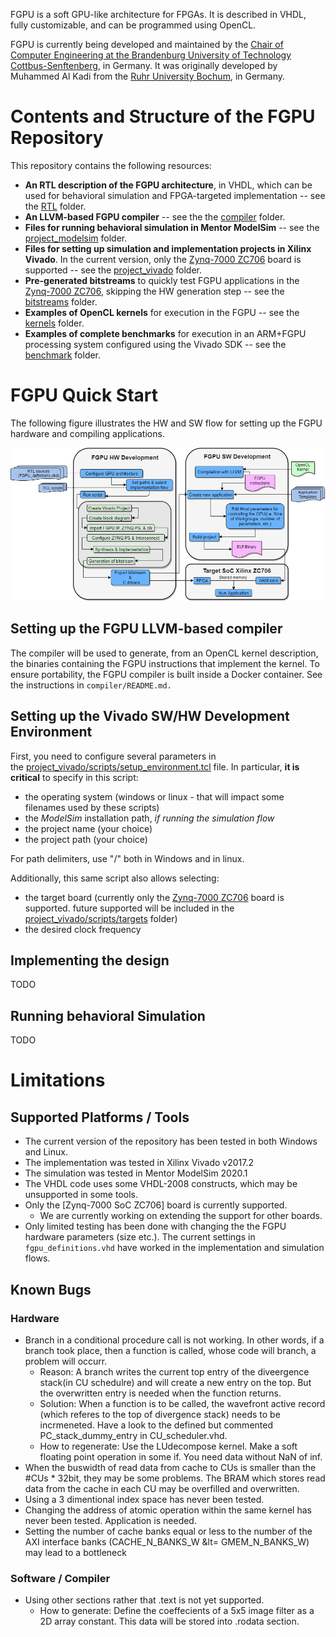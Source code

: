 FGPU is a soft GPU-like architecture for FPGAs. It is described in VHDL, fully customizable, and can be programmed using OpenCL.

FGPU is currently being developed and maintained by the [Chair of Computer Engineering at the Brandenburg University of Technology Cottbus-Senftenberg], in Germany. It was originally developed by Muhammed Al Kadi from the [Ruhr University Bochum], in Germany.

[Chair of Computer Engineering at the Brandenburg University of Technology Cottbus-Senftenberg]: https://www.b-tu.de/en/computer-engineering-group
[Ruhr University Bochum]: https://www.ei.ruhr-uni-bochum.de/fakultaet/

# Contents and Structure of the FGPU Repository

This repository contains the following resources:
- **An RTL description of the FGPU architecture**, in VHDL, which can be used for behavioral simulation and FPGA-targeted implementation -- see the [RTL](rtl/) folder.
- **An LLVM-based FGPU compiler** -- see the the [compiler](compiler/) folder.
- **Files for running behavioral simulation in Mentor ModelSim** -- see the [project_modelsim](project_modelsim/) folder.
- **Files for setting up simulation and implementation projects in Xilinx Vivado**. In the current version, only the [Zynq-7000 ZC706] board is supported -- see the [project_vivado](project_vivado/) folder.
- **Pre-generated bitstreams** to quickly test FGPU applications in the [Zynq-7000 ZC706], skipping the HW generation step -- see the [bitstreams](bitstreams/) folder.
- **Examples of OpenCL kernels** for execution in the FGPU -- see the [kernels](kernels/) folder.
- **Examples of complete benchmarks** for execution in an ARM+FGPU processing system configured using the Vivado SDK -- see the [benchmark](benchmark/) folder.

# FGPU Quick Start

The following figure illustrates the HW and SW flow for setting up the FGPU hardware and compiling applications.

![Overview of the FGPU Framework.](FrameworkOverview.png)

## Setting up the FGPU LLVM-based compiler

The compiler will be used to generate, from an OpenCL kernel description, the binaries containing the FGPU instructions that implement the kernel. To ensure portability, the FGPU compiler is built inside a Docker container. See the instructions in `compiler/README.md.`

## Setting up the Vivado SW/HW Development Environment

First, you need to configure several parameters in the [project_vivado/scripts/setup_environment.tcl](project_vivado/scripts/setup_environment.tcl) file. In particular, **it is critical** to specify in this script:
- the operating system (windows or linux - that will impact some filenames used by these scripts)
- the *ModelSim* installation path, *if running the simulation flow*
- the project name (your choice)
- the project path (your choice)

For path delimiters, use "/" both in Windows and in linux.

Additionally, this same script also allows selecting:
- the target board (currently only the [Zynq-7000 ZC706] board is supported. future supported will be included in the [project_vivado/scripts/targets](project_vivado/scripts/targets) folder)
- the desired clock frequency

## Implementing the design

TODO

## Running behavioral Simulation

TODO


# Limitations

## Supported Platforms / Tools

- The current version of the repository has been tested in both Windows and Linux.
- The implementation was tested in Xilinx Vivado v2017.2
- The simulation was tested in Mentor ModelSim 2020.1
- The VHDL code uses some VHDL-2008 constructs, which may be unsupported in some tools.
- Only the [Zynq-7000 SoC ZC706] board is currently supported.
    - We are currently working on extending the support for other boards.
- Only limited testing has been done with changing the the FGPU hardware parameters (size etc.). The current settings in `fgpu_definitions.vhd` have worked in the implementation and simulation flows.  

## Known Bugs

### Hardware
- Branch in a conditional procedure call is not working.  In other words, if a branch took place, then a function is called, whose code will branch, a problem will occurr. 
    - Reason: A branch writes the current top entry of the diveergence stack(in CU schedulre) and will create a new entry on the top. But the overwritten entry is needed when the function returns.
    - Solution: When a function is to be called, the wavefront active record (which referes to the top of divergence stack) needs to be incrmeneted. Have a look to the defined but commented PC_stack_dummy_entry in CU_scheduler.vhd.
    - How to regenerate: Use the LUdecompose kernel. Make a soft floating point operation in some if. You need data without NaN of inf.
- When the buswidth of read data from cache to CUs is smaller than the #CUs * 32bit, they may be some problems. The BRAM which stores read data from the cache in each CU may be overfilled and overwritten.
- Using a 3 dimentional index space has never been tested.
- Changing the address of atomic operation within the same kernel has never been tested. Application is needed.
- Setting the number of cache banks equal or less to the number of the AXI interface banks (CACHE_N_BANKS_W &lt= GMEM_N_BANKS_W) may lead to a bottleneck

### Software / Compiler
- Using other sections rather that .text is not yet supported.
    - How to generate: Define the coeffecients of a 5x5 image filter as a 2D array constant. This data will be stored into .rodata section.

[Zynq-7000 ZC706]: https://www.xilinx.com/products/boards-and-kits/ek-z7-zc706-g.html